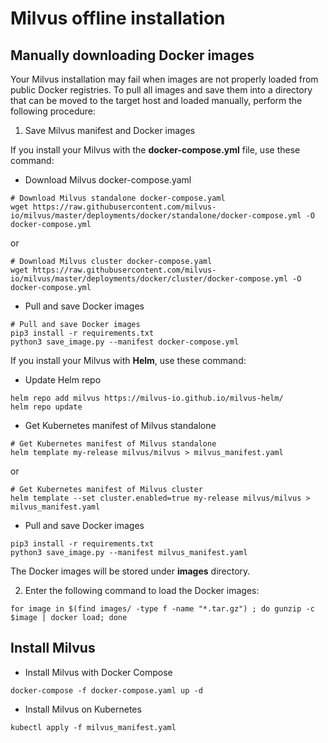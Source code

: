 # Milvus offline installation

## Manually downloading Docker images

Your Milvus installation may fail when images are not properly loaded from public Docker registries. To pull all images and save them into a directory that can be moved to the target host and loaded manually, perform the following procedure:

1. Save Milvus manifest and Docker images

If you install your Milvus with the **docker-compose.yml** file, use these command:

- Download Milvus docker-compose.yaml
```shell
# Download Milvus standalone docker-compose.yaml
wget https://raw.githubusercontent.com/milvus-io/milvus/master/deployments/docker/standalone/docker-compose.yml -O docker-compose.yml
```

or

```shell
# Download Milvus cluster docker-compose.yaml
wget https://raw.githubusercontent.com/milvus-io/milvus/master/deployments/docker/cluster/docker-compose.yml -O docker-compose.yml
```

- Pull and save Docker images
```shell
# Pull and save Docker images
pip3 install -r requirements.txt
python3 save_image.py --manifest docker-compose.yml
```

If you install your Milvus with **Helm**, use these command: 
- Update Helm repo
```shell
helm repo add milvus https://milvus-io.github.io/milvus-helm/
helm repo update
```

- Get Kubernetes manifest of Milvus standalone
```shell
# Get Kubernetes manifest of Milvus standalone
helm template my-release milvus/milvus > milvus_manifest.yaml
```

or

```shell
# Get Kubernetes manifest of Milvus cluster
helm template --set cluster.enabled=true my-release milvus/milvus > milvus_manifest.yaml
```

- Pull and save Docker images
```shell
pip3 install -r requirements.txt
python3 save_image.py --manifest milvus_manifest.yaml
```

The Docker images will be stored under **images** directory.

2. Enter the following command to load the Docker images:

```shell
for image in $(find images/ -type f -name "*.tar.gz") ; do gunzip -c $image | docker load; done 
```

## Install Milvus

- Install Milvus with Docker Compose

```shell
docker-compose -f docker-compose.yaml up -d
```

- Install Milvus on Kubernetes

```shell
kubectl apply -f milvus_manifest.yaml
```